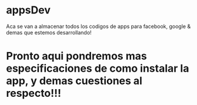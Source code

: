 # appsDev
Aca se van a almacenar todos los codigos de apps para facebook, google &amp; demas que estemos desarrollando!

# Pronto aqui pondremos mas especificaciones de como instalar la app, y demas cuestiones al respecto!!!
